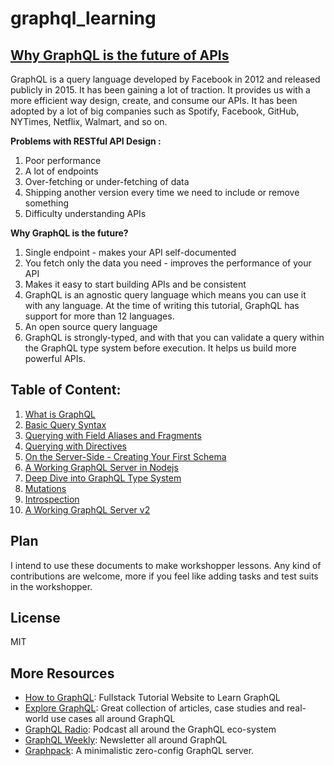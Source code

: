 # graphql_learning


## [Why GraphQL is the future of APIs](https://medium.freecodecamp.org/why-graphql-is-the-future-of-apis-6a900fb0bc81)
  GraphQL is a query language developed by Facebook in 2012 and released publicly in 2015. It has been gaining a lot of traction.  It provides us with a more efficient way design, create, and consume our APIs. It has been adopted by a lot of big companies such as Spotify, Facebook, GitHub, NYTimes, Netflix, Walmart, and so on.  
  
  __Problems with RESTful API Design :__
  1. Poor performance
  2. A lot of endpoints
  3. Over-fetching or under-fetching of data
  4. Shipping another version every time we need to include or remove something
  5. Difficulty understanding APIs  
  
  __Why GraphQL is the future?__ 
  1. Single endpoint   - makes your API self-documented
  2. You fetch only the data you need   - improves the performance of your API
  3. Makes it easy to start building APIs and be consistent
  4. GraphQL is an agnostic query language which means you can use it with any language. At the time of writing this tutorial, GraphQL has support for more than 12 languages.
  5. An open source query language
  6. GraphQL is strongly-typed, and with that you can validate a query within the GraphQL type system before execution. It helps us build more powerful APIs.
  
## Table of Content:

01. [What is GraphQL](01.%20What%20is%20GraphQL.md)
02. [Basic Query Syntax](02.%20Basic%20Query%20Syntax.md)
03. [Querying with Field Aliases and Fragments](03.%20Querying%20with%20Field%20Aliases%20and%20Fragments.md)
04. [Querying with Directives](04.%20Querying%20with%20Directives.md)
05. [On the Server-Side - Creating Your First Schema](05.%20On%20the%20Server-Side%20-%20Creating%20Your%20First%20Schema.md)
06. [A Working GraphQL Server in Nodejs](06.%20A%20Working%20GraphQL%20Server%20in%20Nodejs.md)
07. [Deep Dive into GraphQL Type System](07.%20Deep%20Dive%20into%20GraphQL%20Type%20System.md)
08. [Mutations](08.%20Mutations.md)
09. [Introspection](09.%20Introspection.md)
10. [A Working GraphQL Server v2](10.%20A%20Working%20GraphQL%20Server%20v2.md)


## Plan

I intend to use these documents to make workshopper lessons. Any kind of contributions are welcome, more if you feel like adding tasks and test suits in the workshopper.

## License

MIT

## More Resources

- [How to GraphQL](https://www.howtographql.com): Fullstack Tutorial Website to Learn GraphQL 
- [Explore GraphQL](https://www.graphql.com): Great collection of articles, case studies and real-world use cases all around GraphQL
- [GraphQL Radio](https://www.graphqlradio.com): Podcast all around the GraphQL eco-system
- [GraphQL Weekly](https://graphqlweekly.com): Newsletter all around GraphQL
- [Graphpack](https://github.com/glennreyes/graphpack): A minimalistic zero-config GraphQL server.


